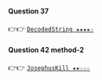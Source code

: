 #### Question 37
👉👉  [`DecodedString ★★★★☆`](https://github.com/jevishoo/algorithm_learning/blob/master/code/Theory/DecodedString.java)
#### Question 42 method-2
👉👉  [`JosephusKill ★★☆☆☆`](https://github.com/jevishoo/algorithm_learning/blob/master/code/LinkedList/JosephusKill.java)
